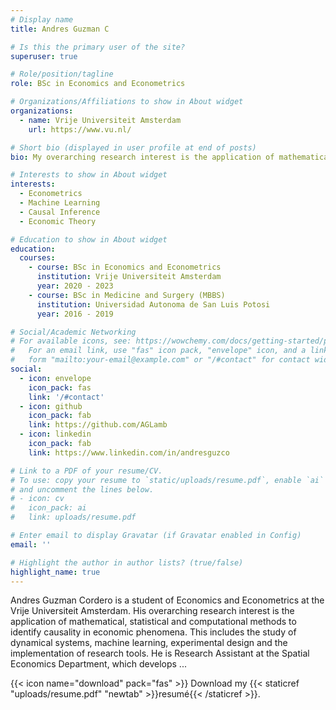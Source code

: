 ```yaml
---
# Display name
title: Andres Guzman C

# Is this the primary user of the site?
superuser: true

# Role/position/tagline
role: BSc in Economics and Econometrics

# Organizations/Affiliations to show in About widget
organizations:
  - name: Vrije Universiteit Amsterdam
    url: https://www.vu.nl/

# Short bio (displayed in user profile at end of posts)
bio: My overarching research interest is the application of mathematical, statistical and computational methods to identify causality in economic phenomena. This includes the study of dynamical systems, machine learning, experimental design and the implementation of research tools. 

# Interests to show in About widget
interests:
  - Econometrics
  - Machine Learning
  - Causal Inference
  - Economic Theory

# Education to show in About widget
education:
  courses:
    - course: BSc in Economics and Econometrics
      institution: Vrije Universiteit Amsterdam
      year: 2020 - 2023
    - course: BSc in Medicine and Surgery (MBBS)
      institution: Universidad Autonoma de San Luis Potosi
      year: 2016 - 2019

# Social/Academic Networking
# For available icons, see: https://wowchemy.com/docs/getting-started/page-builder/#icons
#   For an email link, use "fas" icon pack, "envelope" icon, and a link in the
#   form "mailto:your-email@example.com" or "/#contact" for contact widget.
social:
  - icon: envelope
    icon_pack: fas
    link: '/#contact'
  - icon: github
    icon_pack: fab
    link: https://github.com/AGLamb
  - icon: linkedin
    icon_pack: fab
    link: https://www.linkedin.com/in/andresguzco

# Link to a PDF of your resume/CV.
# To use: copy your resume to `static/uploads/resume.pdf`, enable `ai` icons in `params.toml`,
# and uncomment the lines below.
# - icon: cv
#   icon_pack: ai
#   link: uploads/resume.pdf

# Enter email to display Gravatar (if Gravatar enabled in Config)
email: ''

# Highlight the author in author lists? (true/false)
highlight_name: true
---
```


Andres Guzman Cordero is a student of Economics and Econometrics at the Vrije Universiteit Amsterdam. His overarching research interest is the application of mathematical, statistical and computational methods to identify causality in economic phenomena. This includes the study of dynamical systems, machine learning, experimental design and the implementation of research tools. He is Research Assistant at the Spatial Economics Department, which develops ...

{{< icon name="download" pack="fas" >}} Download my {{< staticref "uploads/resume.pdf" "newtab" >}}resumé{{< /staticref >}}.
